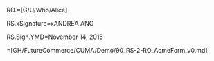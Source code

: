 RO.=[G/U/Who/Alice]

RS.xSignature=xANDREA ANG

RS.Sign.YMD=November 14, 2015  

=[GH/FutureCommerce/CUMA/Demo/90_RS-2-RO_AcmeForm_v0.md]
